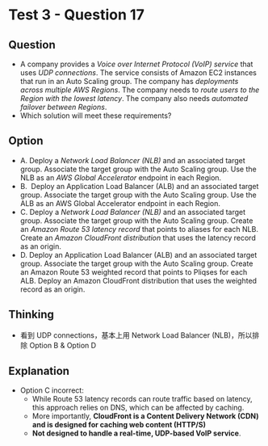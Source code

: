 # Test 3 - Question 17
## Question
* A company provides a *Voice over Internet Protocol (VoIP) service* that uses *UDP connections*. The service consists of Amazon EC2 instances that run in an Auto Scaling group. The company has *deployments across multiple AWS Regions*. The company needs to *route users to the Region with the lowest latency*. The company also needs *automated failover between Regions*.
* Which solution will meet these requirements?

## Option
* A. Deploy a *Network Load Balancer (NLB)* and an associated target group. Associate the target group with the Auto Scaling group. Use the NLB as an *AWS Global Accelerator* endpoint in each Region.
* B.  Deploy an Application Load Balancer (ALB) and an associated target group. Associate the target group with the Auto Scaling group. Use the ALB as an AWS Global Accelerator endpoint in each Region.
* C. Deploy a *Network Load Balancer (NLB)* and an associated target group. Associate the target group with the Auto Scaling group. Create an *Amazon Route 53 latency record* that points to aliases for each NLB. Create an *Amazon CloudFront distribution* that uses the latency record as an origin.
* D. Deploy an Application Load Balancer (ALB) and an associated target group. Associate the target group with the Auto Scaling group. Create an Amazon Route 53 weighted record that points to Pliqses for each ALB. Deploy an Amazon CloudFront distribution that uses the weighted record as an origin.

## Thinking
* 看到 UDP connections，基本上用 Network Load Balancer (NLB)，所以排除 Option B & Option D

## Explanation
* Option C incorrect:
  * While Route 53 latency records can route traffic based on latency, this approach relies on DNS, which can be affected by caching.
  * More importantly, **CloudFront is a Content Delivery Network (CDN) and is designed for caching web content (HTTP/S)**
  * **Not designed to handle a real-time, UDP-based VoIP service**.
